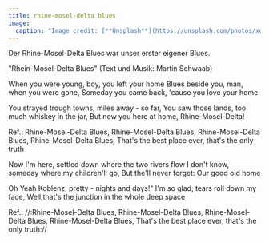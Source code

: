 ```yaml
---
title: rhine-mosel-delta blues
image:
  caption: "Image credit: [**Unsplash**](https://unsplash.com/photos/xdX0nOHsrGc)"
---
```


Der Rhine-Mosel-Delta Blues war unser erster eigener Blues.

<!--more-->

"Rhein-Mosel-Delta Blues" (Text und Musik: Martin Schwaab)

When you were young, boy, you left your home
Blues beside you, man, when you were gone,
Someday you came back, 'cause you love your home

You strayed trough towns, miles away - so far,
You saw those lands, too much whiskey in the jar,
But now you here at home, Rhine-Mosel-Delta!

Ref.:
Rhine-Mosel-Delta Blues, Rhine-Mosel-Delta Blues,
Rhine-Mosel-Delta Blues, Rhine-Mosel-Delta Blues,
That's the best place ever, that's the only truth

Now I'm here, settled down where the two rivers flow
I don't know, someday where my children'll go,
But the'll never forget: Our good old home

Oh Yeah Koblenz, pretty - nights and days!"
I'm so glad, tears roll down my face,
Well,that's the junction in the whole deep space

Ref.:
//:Rhine-Mosel-Delta Blues, Rhine-Mosel-Delta Blues,
Rhine-Mosel-Delta Blues, Rhine-Mosel-Delta Blues,
That's the best place ever, that's the only truth://
